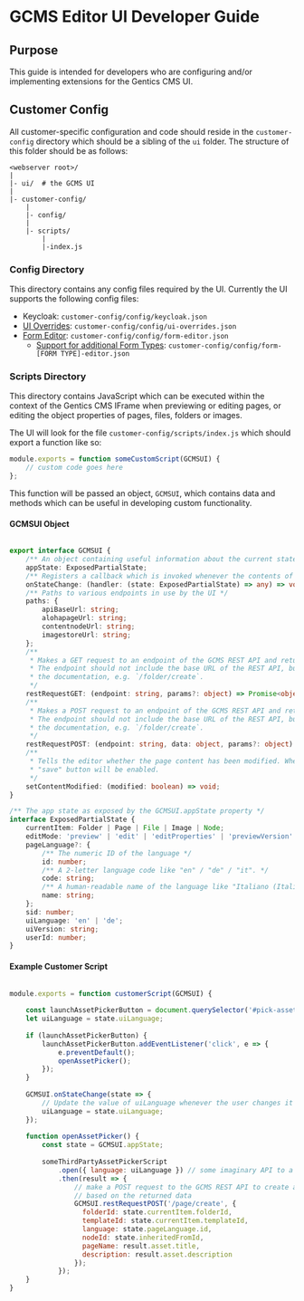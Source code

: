 # GCMS Editor UI Developer Guide

## Purpose
This guide is intended for developers who are configuring and/or implementing extensions for the Gentics CMS UI.

## Customer Config

All customer-specific configuration and code should reside in the `customer-config` directory which should be a sibling of the
`ui` folder. The structure of this folder should be as follows:

```
<webserver root>/
|
|- ui/  # the GCMS UI
|
|- customer-config/
    |
    |- config/
    |
    |- scripts/
        |
        |-index.js
```

### Config Directory

This directory contains any config files required by the UI. Currently the UI supports the following config files:

* Keycloak: `customer-config/config/keycloak.json`
* [UI Overrides](./UI_OVERRIDES.md): `customer-config/config/ui-overrides.json`
* [Form Editor](./FORM_EDITOR.md): `customer-config/config/form-editor.json`
  * [Support for additional Form Types](./FORM_EDITOR.md#Additional-Form-Types): `customer-config/config/form-[FORM TYPE]-editor.json`

### Scripts Directory

This directory contains JavaScript which can be executed within the context of the Gentics CMS IFrame when previewing or
editing pages, or editing the object properties of pages, files, folders or images.

The UI will look for the file `customer-config/scripts/index.js` which should export a function like so:

```JavaScript
module.exports = function someCustomScript(GCMSUI) {
    // custom code goes here
};
```

This function will be passed an object, `GCMSUI`, which contains data and methods which can be useful in developing
custom functionality. 

#### GCMSUI Object

```TypeScript

export interface GCMSUI {
    /** An object containing useful information about the current state of the UI */
    appState: ExposedPartialState;
    /** Registers a callback which is invoked whenever the contents of the appState change */
    onStateChange: (handler: (state: ExposedPartialState) => any) => void;
    /** Paths to various endpoints in use by the UI */
    paths: {
        apiBaseUrl: string;
        alohapageUrl: string;
        contentnodeUrl: string;
        imagestoreUrl: string;
    };
    /**
     * Makes a GET request to an endpoint of the GCMS REST API and returns the parsed JSON object.
     * The endpoint should not include the base URL of the REST API, but just the endpoint as per
     * the documentation, e.g. `/folder/create`.
     */
    restRequestGET: (endpoint: string, params?: object) => Promise<object>;
    /**
     * Makes a POST request to an endpoint of the GCMS REST API and returns the parsed JSON object.
     * The endpoint should not include the base URL of the REST API, but just the endpoint as per
     * the documentation, e.g. `/folder/create`.
     */
    restRequestPOST: (endpoint: string, data: object, params?: object) => Promise<object>;
    /**
     * Tells the editor whether the page content has been modified. When set to `true`, the
     * "save" button will be enabled.
     */
    setContentModified: (modified: boolean) => void;
}

/** The app state as exposed by the GCMSUI.appState property */
interface ExposedPartialState {
    currentItem: Folder | Page | File | Image | Node;
    editMode: 'preview' | 'edit' | 'editProperties' | 'previewVersion' | 'compareVersionContents' | 'compareVersionSources';
    pageLanguage?: {
        /** The numeric ID of the language */
        id: number;
        /** A 2-letter language code like "en" / "de" / "it". */
        code: string;
        /** A human-readable name of the language like "Italiano (Italian)" */
        name: string;
    };
    sid: number;
    uiLanguage: 'en' | 'de';
    uiVersion: string;
    userId: number;
}
```

#### Example Customer Script

```JavaScript

module.exports = function customerScript(GCMSUI) {
    
    const launchAssetPickerButton = document.querySelector('#pick-asset');
    let uiLanguage = state.uiLanguage;
    
    if (launchAssetPickerButton) {
        launchAssetPickerButton.addEventListener('click', e => {
            e.preventDefault();
            openAssetPicker();
        });
    }
    
    GCMSUI.onStateChange(state => {
        // Update the value of uiLanguage whenever the user changes it in the UI
        uiLanguage = state.uiLanguage;
    });
    
    function openAssetPicker() {
        const state = GCMSUI.appState;
        
        someThirdPartyAssetPickerScript
            .open({ language: uiLanguage }) // some imaginary API to a 3rd party script
            .then(result => {
                // make a POST request to the GCMS REST API to create a new page
                // based on the returned data
                GCMSUI.restRequestPOST('/page/create', {
                  folderId: state.currentItem.folderId,
                  templateId: state.currentItem.templateId,
                  language: state.pageLanguage.id,
                  nodeId: state.inheritedFromId,
                  pageName: result.asset.title,
                  description: result.asset.description
                });
            });
    }
}

```
